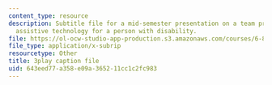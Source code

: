 ```yaml
---
content_type: resource
description: Subtitle file for a mid-semester presentation on a team project to develop
  assistive technology for a person with disability.
file: https://ol-ocw-studio-app-production.s3.amazonaws.com/courses/6-811-principles-and-practice-of-assistive-technology-fall-2014/643eed77a358e09a365211cc1c2fc983_EWjWv1YBB7A.srt
file_type: application/x-subrip
resourcetype: Other
title: 3play caption file
uid: 643eed77-a358-e09a-3652-11cc1c2fc983
---
```

